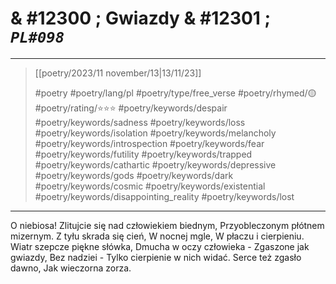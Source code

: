 # & #12300 ; Gwiazdy & #12301 ; *`PL#098`*

---

> [[poetry/2023/11 november/13|13/11/23]]
> 
> #poetry 
> #poetry/lang/pl
> #poetry/type/free_verse 
> #poetry/rhymed/🟡 
> #poetry/rating/⭐⭐⭐ 
> #poetry/keywords/despair #poetry/keywords/sadness #poetry/keywords/loss #poetry/keywords/isolation #poetry/keywords/melancholy #poetry/keywords/introspection #poetry/keywords/fear #poetry/keywords/futility #poetry/keywords/trapped #poetry/keywords/cathartic #poetry/keywords/depressive #poetry/keywords/gods #poetry/keywords/dark #poetry/keywords/cosmic #poetry/keywords/existential #poetry/keywords/disappointing_reality #poetry/keywords/lost 

---

O niebiosa!
Zlitujcie się nad człowiekiem biednym,
Przyobleczonym płótnem mizernym.
Z tyłu skrada się cień,
W nocnej mgle,
W płaczu i cierpieniu.
Wiatr szepcze piękne słówka,
Dmucha w oczy człowieka -
Zgaszone jak gwiazdy,
Bez nadziei -
Tylko cierpienie w nich widać.
Serce też zgasło dawno,
Jak wieczorna zorza.